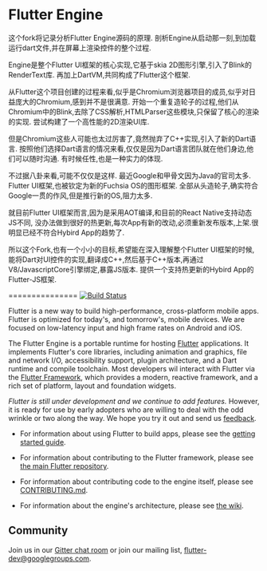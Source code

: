 Flutter Engine
==============

这个fork将记录分析Flutter Engine源码的原理.
剖析Engine从启动那一刻,到加载运行dart文件,并在屏幕上渲染控件的整个过程.

Engine是整个Flutter UI框架的核心实现,它基于skia 2D图形引擎,引入了Blink的RenderText库.
再加上DartVM,共同构成了Flutter这个框架.

从Flutter这个项目创建的过程来看,似乎是Chromium浏览器项目的成员,似乎对日益庞大的Chromium,感到并不是很满意.
开始一个重复造轮子的过程,他们从Chromium中的Blink,去除了CSS解析,HTMLParser这些模块,只保留了核心的渲染的实现.
尝试构建了一个高性能的2D渲染UI库.

但是Chromium这些人可能也太过厉害了,竟然抛弃了C++实现,引入了新的Dart语言.
按照他们选择Dart语言的情况来看,仅仅是因为Dart语言团队就在他们身边,他们可以随时沟通.
有时候任性,也是一种实力的体现.

不过据八卦来看,可能不仅仅是这样.
最近Google和甲骨文因为Java的官司太多. Flutter UI框架,也被钦定为新的Fuchsia OS的图形框架.
全部从头造轮子,确实符合Google一贯的作风,但是推行新的OS,阻力太多.

就目前Flutter UI框架而言,因为是采用AOT编译,和目前的React Native支持动态JS不同,
没办法做到很好的热更新,每次App有新的改动,必须重新发布版本,上架.很明显已经不符合Hybird App的趋势了.

所以这个Fork,也有一个小小的目标,希望能在深入理解整个Flutter UI框架的时候,
能将Dart对UI控件的实现,翻译成C++,然后基于C++版本,再通过V8/JavascriptCore引擎绑定,暴露JS版本.
提供一个支持热更新的Hybird App的Flutter-JS框架.

===============
[![Build Status](https://travis-ci.org/flutter/engine.svg)](https://travis-ci.org/flutter/engine)

Flutter is a new way to build high-performance, cross-platform mobile apps.
Flutter is optimized for today's, and tomorrow's, mobile devices. We are
focused on low-latency input and high frame rates on Android and iOS.

The Flutter Engine is a portable runtime for hosting
[Flutter](https://flutter.io) applications.  It implements Flutter's core
libraries, including animation and graphics, file and network I/O,
accessibility support, plugin architecture, and a Dart runtime and compile
toolchain. Most developers wil interact with Flutter via the [Flutter
Framework](https://github.com/flutter/flutter), which provides a modern,
reactive framework, and a rich set of platform, layout and foundation widgets.


_Flutter is still under development and we continue to add 
features._ However, it is ready for use by early adopters who are willing to deal
with the odd wrinkle or two along the way.  We hope you try it out and send
us [feedback](mailto:flutter-dev@googlegroups.com).

 - For information about using Flutter to build apps, please see
   the [getting started guide](https://flutter.io/getting-started/).

 - For information about contributing to the Flutter framework, please see
   [the main Flutter repository](https://github.com/flutter/flutter/blob/master/CONTRIBUTING.md).

 - For information about contributing code to the engine itself, please see
   [CONTRIBUTING.md](CONTRIBUTING.md).
   
 - For information about the engine's architecture, please see
   [the wiki](https://github.com/flutter/engine/wiki).

Community
---------

Join us in our [Gitter chat room](https://gitter.im/flutter/flutter) or join our mailing list,
[flutter-dev@googlegroups.com](https://groups.google.com/forum/#!forum/flutter-dev).
